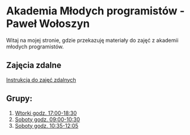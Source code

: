 # Akademia Młodych programistów - Paweł Wołoszyn

Witaj na mojej stronie, gdzie przekazuję materiały do zajęć z akademii młodych programistów.

## Zajęcia zdalne

[Instrukcja do zajęć zdalnych](ZdalneInstrukcja)

## Grupy:

1. [Wtorki godz. 17:00-18:30](wtorek_17)
2. [Soboty godz. 09:00-10:30](sobota_9)
3. [Soboty godz. 10:35-12:05](sobota_10)